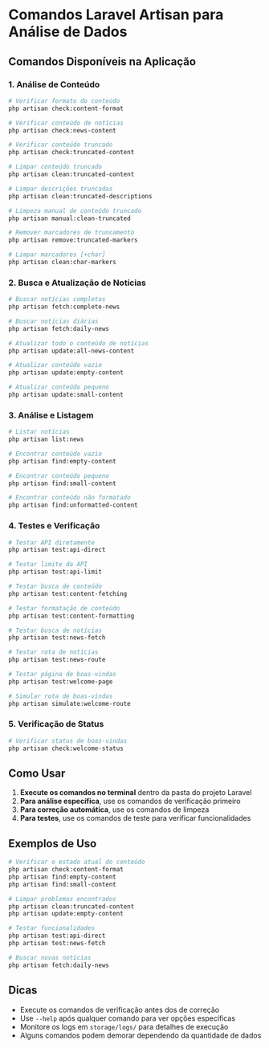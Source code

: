 # Comandos Laravel Artisan para Análise de Dados

## Comandos Disponíveis na Aplicação

### 1. Análise de Conteúdo
```bash
# Verificar formato do conteúdo
php artisan check:content-format

# Verificar conteúdo de notícias
php artisan check:news-content

# Verificar conteúdo truncado
php artisan check:truncated-content

# Limpar conteúdo truncado
php artisan clean:truncated-content

# Limpar descrições truncadas
php artisan clean:truncated-descriptions

# Limpeza manual de conteúdo truncado
php artisan manual:clean-truncated

# Remover marcadores de truncamento
php artisan remove:truncated-markers

# Limpar marcadores [+char]
php artisan clean:char-markers
```

### 2. Busca e Atualização de Notícias
```bash
# Buscar notícias completas
php artisan fetch:complete-news

# Buscar notícias diárias
php artisan fetch:daily-news

# Atualizar todo o conteúdo de notícias
php artisan update:all-news-content

# Atualizar conteúdo vazio
php artisan update:empty-content

# Atualizar conteúdo pequeno
php artisan update:small-content
```

### 3. Análise e Listagem
```bash
# Listar notícias
php artisan list:news

# Encontrar conteúdo vazio
php artisan find:empty-content

# Encontrar conteúdo pequeno
php artisan find:small-content

# Encontrar conteúdo não formatado
php artisan find:unformatted-content
```

### 4. Testes e Verificação
```bash
# Testar API diretamente
php artisan test:api-direct

# Testar limite da API
php artisan test:api-limit

# Testar busca de conteúdo
php artisan test:content-fetching

# Testar formatação de conteúdo
php artisan test:content-formatting

# Testar busca de notícias
php artisan test:news-fetch

# Testar rota de notícias
php artisan test:news-route

# Testar página de boas-vindas
php artisan test:welcome-page

# Simular rota de boas-vindas
php artisan simulate:welcome-route
```

### 5. Verificação de Status
```bash
# Verificar status de boas-vindas
php artisan check:welcome-status
```

## Como Usar

1. **Execute os comandos no terminal** dentro da pasta do projeto Laravel
2. **Para análise específica**, use os comandos de verificação primeiro
3. **Para correção automática**, use os comandos de limpeza
4. **Para testes**, use os comandos de teste para verificar funcionalidades

## Exemplos de Uso

```bash
# Verificar o estado atual do conteúdo
php artisan check:content-format
php artisan find:empty-content
php artisan find:small-content

# Limpar problemas encontrados
php artisan clean:truncated-content
php artisan update:empty-content

# Testar funcionalidades
php artisan test:api-direct
php artisan test:news-fetch

# Buscar novas notícias
php artisan fetch:daily-news
```

## Dicas

- Execute os comandos de verificação antes dos de correção
- Use `--help` após qualquer comando para ver opções específicas
- Monitore os logs em `storage/logs/` para detalhes de execução
- Alguns comandos podem demorar dependendo da quantidade de dados
